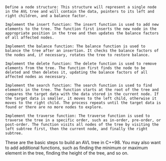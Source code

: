     Define a node structure: This structure will represent a single node in the AVL tree and will contain the data, pointers to its left and right children, and a balance factor.

    Implement the insert function: The insert function is used to add new elements to the tree. The function first inserts the new node in the appropriate position in the tree and then updates the balance factors of all affected nodes.

    Implement the balance function: The balance function is used to balance the tree after an insertion. It checks the balance factors of the nodes and, if necessary, rotates the tree to restore balance.

    Implement the delete function: The delete function is used to remove elements from the tree. The function first finds the node to be deleted and then deletes it, updating the balance factors of all affected nodes as necessary.

    Implement the search function: The search function is used to find elements in the tree. The function starts at the root of the tree and compares the target data with the data stored in the current node. If the target data is smaller, it moves to the left child, otherwise it moves to the right child. The process repeats until the target data is found or there are no more nodes to explore.

    Implement the traverse function: The traverse function is used to traverse the tree in a specific order, such as in-order, pre-order, or post-order. The function visits all nodes of the tree by visiting the left subtree first, then the current node, and finally the right subtree.

These are the basic steps to build an AVL tree in C++98. You may also want to add additional functions, such as finding the minimum or maximum element in the tree, finding the height of the tree, and so on.
